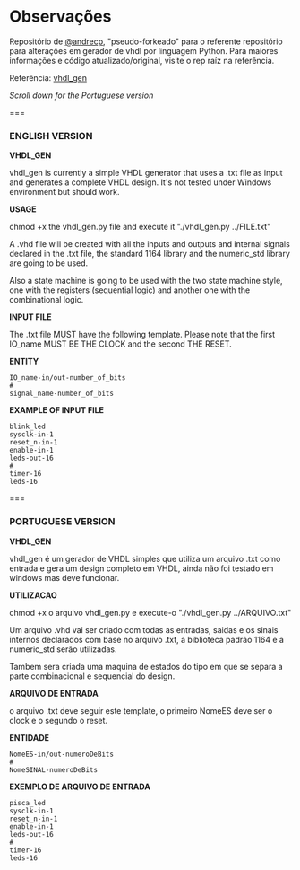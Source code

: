 # Observações

Repositório de [@andrecp](https://github.com/andrecp), "pseudo-forkeado" para o referente repositório para alterações em gerador de vhdl por linguagem Python. Para maiores informações e código atualizado/original, visite o rep raíz na referência.

Referência: [vhdl_gen](https://github.com/andrecp/vhdl_gen)


*Scroll down for the Portuguese version*

===
### ENGLISH VERSION ###

**VHDL_GEN**

vhdl_gen is currently a simple VHDL generator that uses a .txt file as input and generates a complete VHDL design. It's not tested under Windows environment but should work.

**USAGE**

chmod +x the vhdl_gen.py file and execute it "./vhdl_gen.py ../FILE.txt"

A .vhd file will be created with all the inputs and outputs and internal signals declared in the .txt file, the standard 1164 library and the numeric_std library are going to be used.

Also a state machine is going to be used with the two state machine style, one with the registers (sequential logic) and another one with the combinational logic.

**INPUT FILE**

The .txt file MUST have the following template. Please note that the first IO_name MUST BE THE CLOCK and the second THE RESET.

**ENTITY**

    IO_name-in/out-number_of_bits
    #
    signal_name-number_of_bits

**EXAMPLE OF INPUT FILE**

    blink_led
    sysclk-in-1
    reset_n-in-1
    enable-in-1
    leds-out-16
    #
    timer-16
    leds-16

===

### PORTUGUESE VERSION ###

**VHDL_GEN**

vhdl_gen é um gerador de VHDL simples que utiliza um arquivo .txt como entrada e gera um design completo em VHDL, ainda não foi testado em windows mas deve funcionar.

**UTILIZACAO**

chmod +x o arquivo vhdl_gen.py e execute-o "./vhdl_gen.py ../ARQUIVO.txt"

Um arquivo .vhd vai ser criado com todas as entradas, saidas e os sinais internos declarados com base no arquivo .txt, a biblioteca padrão 1164 e a numeric_std serão utilizadas.

Tambem sera criada uma maquina de estados do tipo em que se separa a parte combinacional e sequencial do design.

**ARQUIVO DE ENTRADA**

o arquivo .txt deve seguir este template, o primeiro NomeES deve ser o clock e o segundo o reset.

**ENTIDADE**

    NomeES-in/out-numeroDeBits
    #
    NomeSINAL-numeroDeBits

**EXEMPLO DE ARQUIVO DE ENTRADA**

    pisca_led
    sysclk-in-1
    reset_n-in-1
    enable-in-1
    leds-out-16
    #
    timer-16
    leds-16
